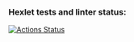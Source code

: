 ### Hexlet tests and linter status:
[![Actions Status](https://github.com/OnlySkillsR/frontend-project-11/actions/workflows/hexlet-check.yml/badge.svg)](https://github.com/OnlySkillsR/frontend-project-11/actions)